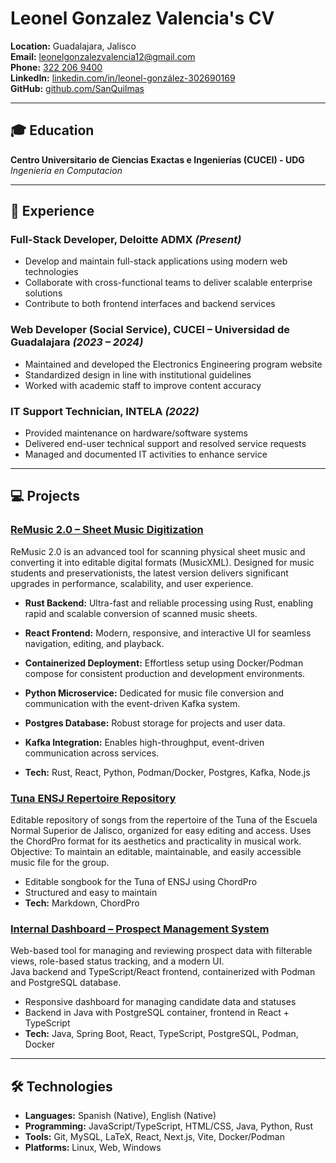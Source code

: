 # Leonel Gonzalez Valencia's CV

**Location:** Guadalajara, Jalisco  
**Email:** [leonelgonzalezvalencia12@gmail.com](mailto:leonelgonzalezvalencia12@gmail.com)  
**Phone:** [322 206 9400](tel:+52-322-206-94-00)  
**LinkedIn:** [linkedin.com/in/leonel-gonzález-302690169](https://www.linkedin.com/in/leonel-gonzález-302690169/)  
**GitHub:** [github.com/SanQuilmas](https://github.com/SanQuilmas)

---

## 🎓 Education

**Centro Universitario de Ciencias Exactas e Ingenierías (CUCEI) - UDG**  
_Ingenieria en Computacion_

---

## 💼 Experience

### Full-Stack Developer, Deloitte ADMX _(Present)_

- Develop and maintain full-stack applications using modern web technologies
- Collaborate with cross-functional teams to deliver scalable enterprise solutions
- Contribute to both frontend interfaces and backend services

### Web Developer (Social Service), CUCEI – Universidad de Guadalajara _(2023 – 2024)_

- Maintained and developed the Electronics Engineering program website
- Standardized design in line with institutional guidelines
- Worked with academic staff to improve content accuracy

### IT Support Technician, INTELA _(2022)_

- Provided maintenance on hardware/software systems
- Delivered end-user technical support and resolved service requests
- Managed and documented IT activities to enhance service

---

## 💻 Projects

### [ReMusic 2.0 – Sheet Music Digitization](https://github.com/SanQuilmas/Remusic-2.0)

ReMusic 2.0 is an advanced tool for scanning physical sheet music and converting it into editable digital formats (MusicXML). Designed for music students and preservationists, the latest version delivers significant upgrades in performance, scalability, and user experience.

- **Rust Backend:** Ultra-fast and reliable processing using Rust, enabling rapid and scalable conversion of scanned music sheets.
- **React Frontend:** Modern, responsive, and interactive UI for seamless navigation, editing, and playback.
- **Containerized Deployment:** Effortless setup using Docker/Podman compose for consistent production and development environments.
- **Python Microservice:** Dedicated for music file conversion and communication with the event-driven Kafka system.
- **Postgres Database:** Robust storage for projects and user data.
- **Kafka Integration:** Enables high-throughput, event-driven communication across services.

- **Tech:** Rust, React, Python, Podman/Docker, Postgres, Kafka, Node.js

### [Tuna ENSJ Repertoire Repository](https://github.com/SanQuilmas/repertorioTunaENSJ)

Editable repository of songs from the repertoire of the Tuna of the Escuela Normal Superior de Jalisco, organized for easy editing and access.
Uses the ChordPro format for its aesthetics and practicality in musical work.
Objective: To maintain an editable, maintainable, and easily accessible music file for the group.

- Editable songbook for the Tuna of ENSJ using ChordPro
- Structured and easy to maintain
- **Tech:** Markdown, ChordPro

### [Internal Dashboard – Prospect Management System](https://github.com/SanQuilmas/personal-dashboard)

Web-based tool for managing and reviewing prospect data with filterable views, role-based status tracking, and a modern UI.  
Java backend and TypeScript/React frontend, containerized with Podman and PostgreSQL database.

- Responsive dashboard for managing candidate data and statuses
- Backend in Java with PostgreSQL container, frontend in React + TypeScript
- **Tech:** Java, Spring Boot, React, TypeScript, PostgreSQL, Podman, Docker

---

## 🛠 Technologies

- **Languages:** Spanish (Native), English (Native)
- **Programming:** JavaScript/TypeScript, HTML/CSS, Java, Python, Rust
- **Tools:** Git, MySQL, LaTeX, React, Next.js, Vite, Docker/Podman
- **Platforms:** Linux, Web, Windows
